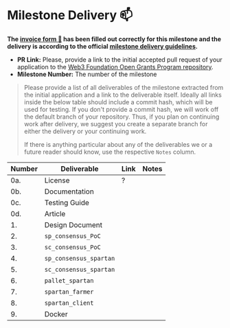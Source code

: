 # Milestone Delivery :mailbox:

**The [invoice form :pencil:](https://forms.gle/8Wx7nxtq8fKrsuEz8) has been filled out correctly for this milestone and the delivery is according to the official [milestone delivery guidelines](https://github.com/w3f/General-Grants-Program/blob/master/grants/milestone-deliverables-guidelines.md).**  

* **PR Link:** Please, provide a link to the initial accepted pull request of your application to the [Web3 Foundation Open Grants Program repository](https://github.com/w3f/Open-Grants-Program). 
* **Milestone Number:** The number of the milestone

> Please provide a list of all deliverables of the milestone extracted from the initial application and a link to the deliverable itself. Ideally all links inside the below table should include a commit hash, which will be used for testing. If you don't provide a commit hash, we will work off the default branch of your repository. Thus, if you plan on continuing work after delivery, we suggest you create a separate branch for either the delivery or your continuing work. 
> 
> If there is anything particular about any of the deliverables we or a future reader should know, use the respective `Notes` column.


| Number | Deliverable | Link | Notes |
| ------------- | ------------- | ------------- |------------- |
| 0a. | License | ? |
| 0b. | Documentation |  |  |
| 0c. | Testing Guide |  |  |
| 0d. | Article | | |
| 1. | Design Document | | |
| 2. | `sp_consensus_PoC` |  |  |
| 3. | `sc_consensus_PoC` |  |  |
| 4. | `sp_consensus_spartan` |  |  | 
| 5. | `sc_consensus_spartan` |  |  |
| 6. | `pallet_spartan` |   |   |
| 7. | `spartan_farmer` |  |  |
| 8. | `spartan_client` |  |  | 
| 9. | Docker |  |  |

  
